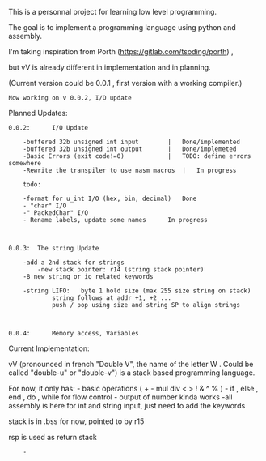 This is a personnal project for learning low level programming.

The goal is to implement a programming language using python and assembly.

I'm taking inspiration from Porth (https://gitlab.com/tsoding/porth) ,

but vV is already different in implementation and in planning.



(Current version could be 0.0.1 , first version with a working compiler.)

	Now working on v 0.0.2, I/O update


Planned Updates:




	0.0.2:		I/O Update
	
		-buffered 32b unsigned int input		|	Done/implemented 
		-buffered 32b unsigned int output		|	Done/implemeted 
		-Basic Errors (exit code!=0)			|	TODO: define errors somewhere
		-Rewrite the transpiler to use nasm macros	|	In progress
		
		todo:
		
		-format for u_int I/O (hex, bin, decimal)	Done
		- "char" I/O
		-" PackedChar" I/O
		- Rename labels, update some names		In progress



	0.0.3: 	The string Update
	
		-add a 2nd stack for strings
			-new stack pointer: r14 (string stack pointer)
		-8 new string or io related keywords
		
		-string LIFO:	byte 1 hold size (max 255 size string on stack)
				string follows at addr +1, +2 ...
				push / pop using size and string SP to align strings
				
				
				
	0.0.4:		Memory access, Variables
	
	
	
	
Current Implementation:

vV (pronounced in french "Double V", the name of the letter W . 
Could be called "double-u" or "double-v") is a stack based programming language.

For now, it only has:
	- basic operations ( + - mul div < > ! & ^ % )
	- if , else , end , do , while for flow control
	- output of number kinda works
	-all assembly is here for int and string input, just need to add the keywords
	
	
stack is in .bss for now, pointed to by r15

rsp is used as return stack








	
		
		-


